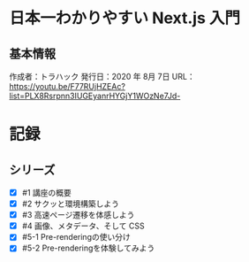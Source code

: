# 日本一わかりやすい Next.js 入門

## 基本情報

作成者：トラハック
発行日：2020 年 8月 7日
URL：https://youtu.be/F77RUjHZEAc?list=PLX8Rsrpnn3IUGEyanrHYGjY1WOzNe7Jd-

# 記録

## シリーズ

- [x] #1 講座の概要
- [x] #2 サクッと環境構築しよう
- [x] #3 高速ページ遷移を体感しよう
- [x] #4 画像、メタデータ、そして CSS
- [x] #5-1 Pre-renderingの使い分け
- [x] #5-2 Pre-renderingを体験してみよう
